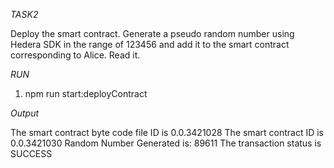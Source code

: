 *TASK2*

Deploy the smart contract. 
Generate a pseudo random number using Hedera SDK in the range of 123456 and  add it to the smart contract corresponding to Alice.
Read it.

*RUN*
1. npm run start:deployContract

*Output*

The smart contract byte code file ID is 0.0.3421028
The smart contract ID is 0.0.3421030
Random Number Generated is:  89611
The transaction status is SUCCESS

